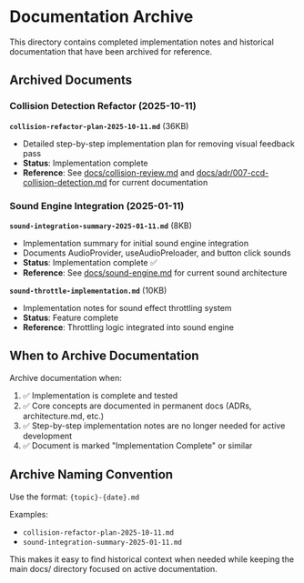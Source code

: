 # Documentation Archive

This directory contains completed implementation notes and historical documentation that have been archived for reference.

## Archived Documents

### Collision Detection Refactor (2025-10-11)

**`collision-refactor-plan-2025-10-11.md`** (36KB)
- Detailed step-by-step implementation plan for removing visual feedback pass
- **Status**: Implementation complete
- **Reference**: See [docs/collision-review.md](../collision-review.md) and [docs/adr/007-ccd-collision-detection.md](../adr/007-ccd-collision-detection.md) for current documentation

### Sound Engine Integration (2025-01-11)

**`sound-integration-summary-2025-01-11.md`** (8KB)
- Implementation summary for initial sound engine integration
- Documents AudioProvider, useAudioPreloader, and button click sounds
- **Status**: Implementation complete ✅
- **Reference**: See [docs/sound-engine.md](../sound-engine.md) for current sound architecture

**`sound-throttle-implementation.md`** (10KB)
- Implementation notes for sound effect throttling system
- **Status**: Feature complete
- **Reference**: Throttling logic integrated into sound engine

## When to Archive Documentation

Archive documentation when:
1. ✅ Implementation is complete and tested
2. ✅ Core concepts are documented in permanent docs (ADRs, architecture.md, etc.)
3. ✅ Step-by-step implementation notes are no longer needed for active development
4. ✅ Document is marked "Implementation Complete" or similar

## Archive Naming Convention

Use the format: `{topic}-{date}.md`

Examples:
- `collision-refactor-plan-2025-10-11.md`
- `sound-integration-summary-2025-01-11.md`

This makes it easy to find historical context when needed while keeping the main docs/ directory focused on active documentation.
